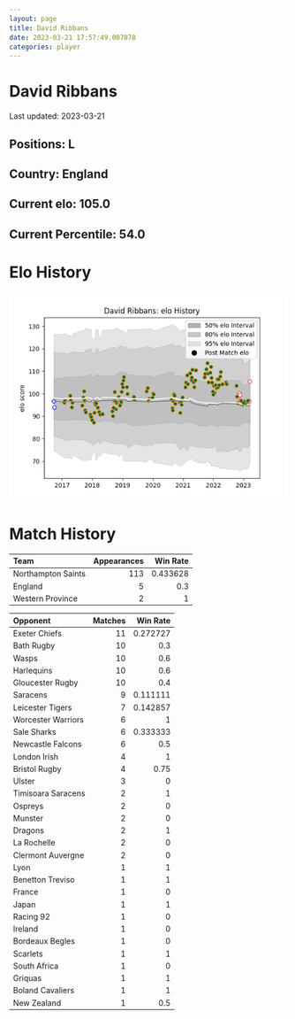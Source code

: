 ```yaml
---  
layout: page  
title: David Ribbans  
date: 2023-03-21 17:57:49.007078  
categories: player  
---
```

# David Ribbans


Last updated: 2023-03-21
## Positions: L

## Country: England

## Current elo: 105.0

## Current Percentile: 54.0

# Elo History


![elo history](history_DavidRibbans.png)
# Match History


| Team               |   Appearances |   Win Rate |
|:-------------------|--------------:|-----------:|
| Northampton Saints |           113 |   0.433628 |
| England            |             5 |   0.3      |
| Western Province   |             2 |   1        |

| Opponent           |   Matches |   Win Rate |
|:-------------------|----------:|-----------:|
| Exeter Chiefs      |        11 |   0.272727 |
| Bath Rugby         |        10 |   0.3      |
| Wasps              |        10 |   0.6      |
| Harlequins         |        10 |   0.6      |
| Gloucester Rugby   |        10 |   0.4      |
| Saracens           |         9 |   0.111111 |
| Leicester Tigers   |         7 |   0.142857 |
| Worcester Warriors |         6 |   1        |
| Sale Sharks        |         6 |   0.333333 |
| Newcastle Falcons  |         6 |   0.5      |
| London Irish       |         4 |   1        |
| Bristol Rugby      |         4 |   0.75     |
| Ulster             |         3 |   0        |
| Timisoara Saracens |         2 |   1        |
| Ospreys            |         2 |   0        |
| Munster            |         2 |   0        |
| Dragons            |         2 |   1        |
| La Rochelle        |         2 |   0        |
| Clermont Auvergne  |         2 |   0        |
| Lyon               |         1 |   1        |
| Benetton Treviso   |         1 |   1        |
| France             |         1 |   0        |
| Japan              |         1 |   1        |
| Racing 92          |         1 |   0        |
| Ireland            |         1 |   0        |
| Bordeaux Begles    |         1 |   0        |
| Scarlets           |         1 |   1        |
| South Africa       |         1 |   0        |
| Griquas            |         1 |   1        |
| Boland Cavaliers   |         1 |   1        |
| New Zealand        |         1 |   0.5      |